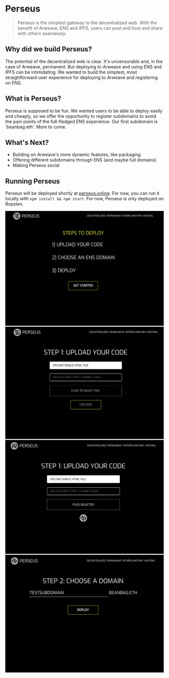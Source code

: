 # Perseus

> Perseus is the simplest gateway to the decentralized web. With the benefit of Arweave, ENS and IPFS, users can post and host and share with others seamlessly.

## Why did we build Perseus?

The potential of the decentralized web is clear. It's uncensorable and, in the case of Arweave, permanent. But deploying to Arweave and using ENS and IPFS can be intimidating. We wanted to build the simplest, most straightforward user experience for deploying to Arweave and registering on ENS.

## What is Perseus?

Perseus is supposed to be fun. We wanted users to be able to deploy easily and cheaply, so we offer the opportunity to register subdomains to avoid the pain points of the full-fledged ENS experience. Our first subdomain is 'beanbag.eth'. More to come.

## What's Next?

- Building on Arweave's more dynamic features, like packaging
- Offering different subdomains through ENS (and maybe full domains)
- Making Perseus social


## Running Perseus

Perseus will be deployed shortly at [perseus.online](https://perseus.online). For now, you can run it locally with ```npm install && npm start```. For now, Perseus is only deployed on Ropsten.

![perseus-1](./src/assets/perseus-1.png)
![perseus-2](./src/assets/perseus-2.png)
![perseus-3](./src/assets/perseus-3.png)
![perseus-4](./src/assets/perseus-4.png)


